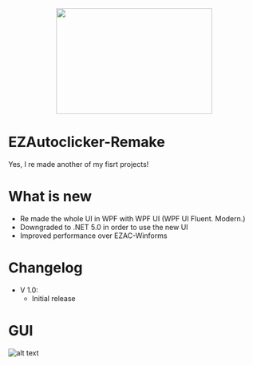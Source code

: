 <div align="center">

<img src="https://i.imgur.com/0CoMX8e.png" width="312" height="212" />

<div align="left">

# EZAutoclicker-Remake
Yes, I re made another of my fisrt projects!

# What is new

- Re made the whole UI in WPF with WPF UI (WPF UI Fluent. Modern.)
- Downgraded to .NET 5.0 in order to use the new UI 
- Improved performance over EZAC-Winforms

# Changelog
- V 1.0:
  - Initial release

# GUI
![alt text](https://i.imgur.com/nNuLUsA.png)
